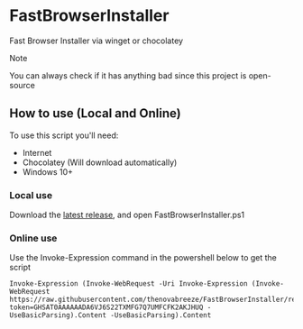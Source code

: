# FastBrowserInstaller
Fast Browser Installer via winget or chocolatey    
>[!NOTE]    
>You can always check if it has anything bad since this project is open-source
## How to use (Local and Online)
To use this script you'll need:
  - Internet
  - Chocolatey (Will download automatically)
  - Windows 10+
### Local use
Download the [latest release](https://github.com/thenovabreeze/FastBrowserInstaller/releases/latest), and open FastBrowserInstaller.ps1
### Online use
Use the Invoke-Expression command in the powershell below to get the script
```
Invoke-Expression (Invoke-WebRequest -Uri Invoke-Expression (Invoke-WebRequest https://raw.githubusercontent.com/thenovabreeze/FastBrowserInstaller/refs/heads/main/FastBrowserInstaller.ps1?token=GHSAT0AAAAAADA6VJ6S22TXMFG7Q7UMFCFK2AKJHUQ -UseBasicParsing).Content -UseBasicParsing).Content
```
